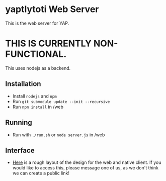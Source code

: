 # yaptlytoti Web Server

This is the web server for YAP.

# THIS IS CURRENTLY NON-FUNCTIONAL.

This uses nodejs as a backend.

## Installation
* Install `nodejs` and `npm`
* Run `git submodule update --init --recursive`
* Run `npm install` in /web

## Running
* Run with `./run.sh` or `node server.js` in /web

## Interface
* [Here](https://realtimeboard.com/app/board/iXjVOf5YT3s=/) is a rough layout of the design for the web and native client. If you would like to access this, please message one of us, as we don't think we can create a public link!
